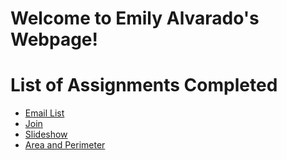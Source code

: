 # Welcome to Emily Alvarado's Webpage!

<html>
  <body>
    <h1>List of Assignments Completed</h1>
    <ul>
      <li> <a href="/docs/email_list.html">Email List</a> </li>
      <li> <a href="/docs/join.html">Join</a> </li>
      <li> <a href="/docs/slideshow.html">Slideshow</a> </li>
      <li> <a href="/docs/area.html">Area and Perimeter</a> </li>
    </ul>
  </body>
</html>  

